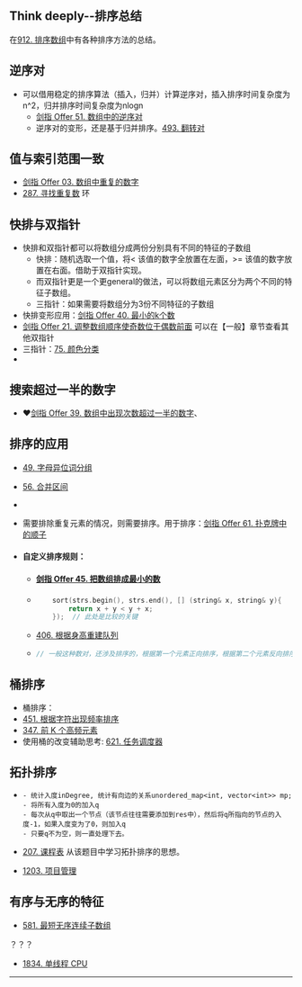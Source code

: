 ## Think deeply--排序总结

在[912. 排序数组](https://leetcode-cn.com/problems/sort-an-array/)中有各种排序方法的总结。



## 逆序对

- 可以借用稳定的排序算法（插入，归并）计算逆序对，插入排序时间复杂度为n^2，归并排序时间复杂度为nlogn
  - [剑指 Offer 51. 数组中的逆序对](https://leetcode.cn/problems/shu-zu-zhong-de-ni-xu-dui-lcof/)
  - 逆序对的变形，还是基于归并排序。[493. 翻转对](https://leetcode-cn.com/problems/reverse-pairs/)

## 值与索引范围一致

- [剑指 Offer 03. 数组中重复的数字](https://leetcode.cn/problems/shu-zu-zhong-zhong-fu-de-shu-zi-lcof/)
- [287. 寻找重复数](https://leetcode-cn.com/problems/find-the-duplicate-number/) 环

## 快排与双指针

- 快排和双指针都可以将数组分成两份分别具有不同的特征的子数组
  - 快排：随机选取一个值，将< 该值的数字全放置在左面，>= 该值的数字放置在右面。借助于双指针实现。
  - 而双指针更是一个更general的做法，可以将数组元素区分为两个不同的特征子数组。
  - 三指针：如果需要将数组分为3份不同特征的子数组
- 快排变形应用：[剑指 Offer 40. 最小的k个数](https://leetcode.cn/problems/zui-xiao-de-kge-shu-lcof/)
- [剑指 Offer 21. 调整数组顺序使奇数位于偶数前面](https://leetcode.cn/problems/diao-zheng-shu-zu-shun-xu-shi-qi-shu-wei-yu-ou-shu-qian-mian-lcof/) 可以在【一般】章节查看其他双指针
- 三指针：[75. 颜色分类](https://leetcode.cn/problems/sort-colors/)
- 

## 搜索超过一半的数字

- :heart:[剑指 Offer 39. 数组中出现次数超过一半的数字](https://leetcode.cn/problems/shu-zu-zhong-chu-xian-ci-shu-chao-guo-yi-ban-de-shu-zi-lcof/)、

## 排序的应用

- [49. 字母异位词分组](https://leetcode.cn/problems/group-anagrams/)

- [56. 合并区间](https://leetcode.cn/problems/merge-intervals/)

- 

- 需要排除重复元素的情况，则需要排序。用于排序：[剑指 Offer 61. 扑克牌中的顺子](https://leetcode.cn/problems/bu-ke-pai-zhong-de-shun-zi-lcof/)

- #### **自定义排序规则**：

     - #### [剑指 Offer 45. 把数组排成最小的数](https://leetcode.cn/problems/ba-shu-zu-pai-cheng-zui-xiao-de-shu-lcof/)

     - ```c++
           sort(strs.begin(), strs.end(), [] (string& x, string& y){
               return x + y < y + x;
           });  // 此处是比较的关键
       ```
     
     - [406. 根据身高重建队列](https://leetcode.cn/problems/queue-reconstruction-by-height/)
     
     - ```c++
       // 一般这种数对，还涉及排序的，根据第一个元素正向排序，根据第二个元素反向排序，或者根据第一个元素反向排序，根据第二个元素正向排序，往往能够简化解题过程。
       ```
     
       

## 桶排序

- 桶排序：
- [451. 根据字符出现频率排序](https://leetcode-cn.com/problems/sort-characters-by-frequency/)
- [347. 前 K 个高频元素](https://leetcode-cn.com/problems/top-k-frequent-elements/)
- 使用桶的改变辅助思考: [621. 任务调度器](https://leetcode.cn/problems/task-scheduler/)

## 拓扑排序

- ```
  - 统计入度inDegree, 统计有向边的关系unordered_map<int, vector<int>> mp;
  - 将所有入度为0的加入q
  - 每次从q中取出一个节点（该节点往往需要添加到res中），然后将q所指向的节点的入度-1，如果入度变为了0，则加入q
  - 只要q不为空，则一直处理下去。
  ```

- [207. 课程表](https://leetcode.cn/problems/course-schedule/)  从该题目中学习拓扑排序的思想。

- [1203. 项目管理](https://leetcode-cn.com/problems/sort-items-by-groups-respecting-dependencies/)

## 有序与无序的特征

- [581. 最短无序连续子数组](https://leetcode.cn/problems/shortest-unsorted-continuous-subarray/)

？？？

- [1834. 单线程 CPU](https://leetcode-cn.com/problems/single-threaded-cpu/)



------

